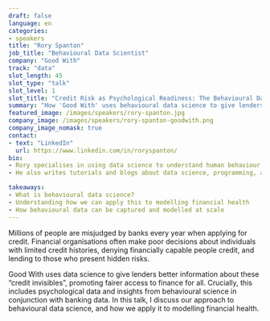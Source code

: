 ```yaml
---
draft: false
language: en
categories:
- speakers
title: "Rory Spanton"
job_title: "Behavioural Data Scientist"
company: "Good With"
track: "data"
slot_length: 45
slot_type: "talk"
slot_level: 1
slot_title: "Credit Risk as Psychological Readiness: The Behavioural Data Science of Financial Health"
summary: "How 'Good With' uses behavioural data science to give lenders better information about “credit invisibles”, promoting fairer access to finance for all"
featured_image: /images/speakers/rory-spanton.jpg
company_image: /images/speakers/rory-spanton-goodwith.png
company_image_nomask: true
contact:
- text: "LinkedIn"
  url: https://www.linkedin.com/in/roryspanton/
bio:
- Rory specialises in using data science to understand human behaviour. He holds a PhD in psychology, following a track record of research publications investigating memory with statistical models. Now, in his current role at Good With, he helps to create data-focused products that deliver deep and reliable insights about financial health.
- He also writes tutorials and blogs about data science, programming, and more for online publications like Towards Data Science and Built In.

takeaways:
- What is behavioural data science?
- Understanding how we can apply this to modelling financial health
- How behavioural data can be captured and modelled at scale
---
```


Millions of people are misjudged by banks every year when applying for credit. Financial organisations often make poor decisions about individuals with limited credit histories, denying financially capable people credit, and lending to those who present hidden risks.

Good With uses data science to give lenders better information about these “credit invisibles”, promoting fairer access to finance for all. Crucially, this includes psychological data and insights from behavioural science in conjunction with banking data. In this talk, I discuss our approach to behavioural data science, and how we apply it to modelling financial health.
